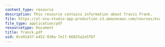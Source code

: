 ```yaml
---
content_type: resource
description: This resource contains information about Travis Frank.
file: https://ol-ocw-studio-app-production.s3.amazonaws.com/courses/esd-342-advanced-system-architecture-spring-2006/0ce91437e452930a7e1766825a2e5fb7_franck.pdf
file_type: application/pdf
resourcetype: Document
title: franck.pdf
uid: 0ce91437-e452-930a-7e17-66825a2e5fb7
---
```

